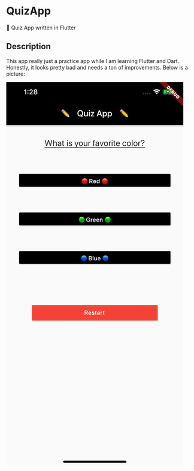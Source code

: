 # QuizApp

📱 Quiz App written in Flutter

## Description

This app really just a practice app while I am learning Flutter and Dart. Honestly, it looks pretty bad and needs a ton of improvements. Below is a picture:

![Home Screen Image](./homescreen.png)
